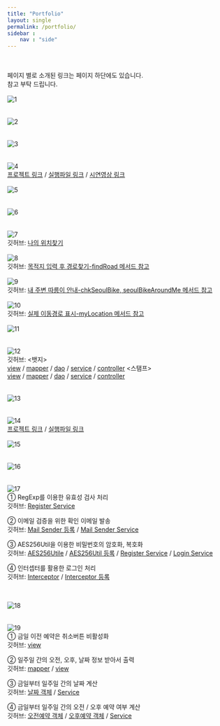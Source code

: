 ```yaml
---
title: "Portfolio"
layout: single
permalink: /portfolio/
sidebar : 
    nav : "side"
---
```

<br><br>
페이지 별로 소개된 링크는 페이지 하단에도 있습니다.<br>
참고 부탁 드립니다.
<br><br>
![1](https://hansolkim30.github.io/assets/images/portfolio/1.JPG)<br><br><br>
![2](https://hansolkim30.github.io/assets/images/portfolio/2.JPG)<br><br><br>
![3](https://hansolkim30.github.io/assets/images/portfolio/3.JPG)<br><br><br>
![4](https://hansolkim30.github.io/assets/images/portfolio/4.JPG)<br>
[프로젝트 링크](https://github.com/HANSOLKIM30/run-bike-project) / [실행파일 링크](https://runbike.cf/runbike/) / [시연영상 링크](https://www.youtube.com/watch?v=l89zUgKG4cw&feature=youtu.be)
<br><br>
![5](https://hansolkim30.github.io/assets/images/portfolio/5.JPG)<br><br><br>
![6](https://hansolkim30.github.io/assets/images/portfolio/6.JPG)<br><br><br>
![7](https://hansolkim30.github.io/assets/images/portfolio/7.JPG)<br>
깃허브: [나의 위치찾기](https://github.com/HANSOLKIM30/run-bike-project/blob/master/Run-bike/src/main/webapp/WEB-INF/views/record/startRide.jsp)
<br><br>
![8](https://hansolkim30.github.io/assets/images/portfolio/8.JPG)<br>
깃허브: [목적지 입력 후 경로찾기-findRoad 메서드 참고](https://github.com/HANSOLKIM30/run-bike-project/blob/master/Run-bike/src/main/webapp/WEB-INF/views/record/startRide.jsp)
<br><br>
![9](https://hansolkim30.github.io/assets/images/portfolio/9.JPG)<br>
깃허브: [내 주변 따릉이 안내-chkSeoulBike, seoulBikeAroundMe 메서드 참고](https://github.com/HANSOLKIM30/run-bike-project/blob/master/Run-bike/src/main/webapp/WEB-INF/views/record/startRide.jsp)
<br><br>
![10](https://hansolkim30.github.io/assets/images/portfolio/10.JPG)<br>
깃허브: [실제 이동경로 표시-myLocation 메서드 참고](https://github.com/HANSOLKIM30/run-bike-project/blob/master/Run-bike/src/main/webapp/WEB-INF/views/record/startRide.jsp)
<br><br>
![11](https://hansolkim30.github.io/assets/images/portfolio/11.JPG)<br><br><br>
![12](https://hansolkim30.github.io/assets/images/portfolio/12.JPG)<br>
깃허브:
<뱃지>    
[view](https://github.com/HANSOLKIM30/run-bike-project/blob/master/Run-bike/src/main/webapp/WEB-INF/views/rewards/myBadge.jsp) / [mapper](https://github.com/HANSOLKIM30/run-bike-project/blob/master/Run-bike/src/main/java/com/teamrun/runbike/ownbadge/mapper/ownBadge.xml) / [dao](https://github.com/HANSOLKIM30/run-bike-project/blob/master/Run-bike/src/main/java/com/teamrun/runbike/ownbadge/dao/OwnBadgeDao.java) / [service](https://github.com/HANSOLKIM30/run-bike-project/blob/master/Run-bike/src/main/java/com/teamrun/runbike/ownbadge/service/GetOwnBadgeService.java) / [controller](https://github.com/HANSOLKIM30/run-bike-project/blob/master/Run-bike/src/main/java/com/teamrun/runbike/ownbadge/controller/OwnBadgeController.java)
<스탬프>  
[view](https://github.com/HANSOLKIM30/run-bike-project/blob/master/Run-bike/src/main/webapp/WEB-INF/views/rewards/myBadge.jsp) / [mapper](https://github.com/HANSOLKIM30/run-bike-project/blob/master/Run-bike/src/main/java/com/teamrun/runbike/ownstamp/mapper/ownStamp.xml) / [dao](https://github.com/HANSOLKIM30/run-bike-project/blob/master/Run-bike/src/main/java/com/teamrun/runbike/ownstamp/dao/OwnStampDao.java) / [service](https://github.com/HANSOLKIM30/run-bike-project/blob/master/Run-bike/src/main/java/com/teamrun/runbike/ownstamp/service/GetOwnStampService.java) / [controller](https://github.com/HANSOLKIM30/run-bike-project/blob/master/Run-bike/src/main/java/com/teamrun/runbike/ownstamp/controller/OwnStampController.java)
<br><br><br>
![13](https://hansolkim30.github.io/assets/images/portfolio/13.JPG)<br><br><br>
![14](https://hansolkim30.github.io/assets/images/portfolio/14.JPG)<br>
[프로젝트 링크](https://github.com/HANSOLKIM30/Project_Udo_v2) / [실행파일 링크](http://13.124.242.158/udo)
<br><br>
![15](https://hansolkim30.github.io/assets/images/portfolio/15.JPG)<br><br><br>
![16](https://hansolkim30.github.io/assets/images/portfolio/16.JPG)<br><br><br>
![17](https://hansolkim30.github.io/assets/images/portfolio/17.JPG)<br>
① RegExp를 이용한 유효성 검사 처리<br>
깃허브: [Register Service](https://github.com/HANSOLKIM30/Project_Udo_v2/blob/master/Project_Udo_v2/src/main/java/com/wad/udo/member/service/MemberRegisterService.java)

② 이메일 검증을 위한 확인 이메일 발송<br>
깃허브: [Mail Sender 등록](https://github.com/HANSOLKIM30/Project_Udo_v2/blob/master/Project_Udo_v2/src/main/webapp/WEB-INF/spring/appServlet/servlet-context.xml) / [Mail Sender Service](https://github.com/HANSOLKIM30/Project_Udo_v2/blob/master/Project_Udo_v2/src/main/java/com/wad/udo/member/service/MailSenderService.java)

③ AES256Util을 이용한 비밀번호의 암호화, 복호화<br>
깃허브: [AES256Utile](https://github.com/HANSOLKIM30/Project_Udo_v2/blob/master/Project_Udo_v2/src/main/java/com/wad/udo/member/domain/AES256Util.java) / [AES256Util 등록](https://github.com/HANSOLKIM30/Project_Udo_v2/blob/master/Project_Udo_v2/src/main/webapp/WEB-INF/spring/appServlet/servlet-context.xml) / [Register Service](https://github.com/HANSOLKIM30/Project_Udo_v2/blob/master/Project_Udo_v2/src/main/java/com/wad/udo/member/service/MemberRegisterService.java) / [Login Service](https://github.com/HANSOLKIM30/Project_Udo_v2/blob/master/Project_Udo_v2/src/main/java/com/wad/udo/member/service/MemberLoginService.java)

④ 인터셉터를 활용한 로그인 처리<br>
깃허브: [Interceptor](https://github.com/HANSOLKIM30/Project_Udo_v2/blob/master/Project_Udo_v2/src/main/java/com/wad/udo/interceptor/AuthCheckInterceptor.java) / [Interceptor 등록](https://github.com/HANSOLKIM30/Project_Udo_v2/blob/master/Project_Udo_v2/src/main/webapp/WEB-INF/spring/appServlet/servlet-context.xml)

<br><br>
![18](https://hansolkim30.github.io/assets/images/portfolio/18.JPG)<br><br><br>
![19](https://hansolkim30.github.io/assets/images/portfolio/19.JPG)<br>
① 금일 이전 예약은 취소버튼 비활성화<br>
깃허브: [view](https://github.com/HANSOLKIM30/Project_Udo_v2/blob/master/Project_Udo_v2/src/main/webapp/WEB-INF/views/reservation/myReservation.jsp)

② 일주일 간의 오전, 오후, 날짜 정보 받아서 출력<br>
깃허브: [mapper](https://github.com/HANSOLKIM30/Project_Udo_v2/blob/master/Project_Udo_v2/src/main/java/com/wad/udo/reservation/mapper/mybatis/reservationMapper.xml) / [view](https://github.com/HANSOLKIM30/Project_Udo_v2/blob/master/Project_Udo_v2/src/main/webapp/WEB-INF/views/reservation/makeReservation.jsp)

③ 금일부터 일주일 간의 날짜 계산<br>
깃허브: [날짜 객체](https://github.com/HANSOLKIM30/Project_Udo_v2/tree/master/Project_Udo_v2/src/main/java/com/wad/udo/reservation/domain/WeekDate.java) / [Service](https://github.com/HANSOLKIM30/Project_Udo_v2/blob/master/Project_Udo_v2/src/main/java/com/wad/udo/reservation/service/WeekInformationService.java)

④ 금일부터 일주일 간의 오전 / 오후 예약 여부 계산<br>
깃허브: [오전예약 객체](https://github.com/HANSOLKIM30/Project_Udo_v2/blob/master/Project_Udo_v2/src/main/java/com/wad/udo/reservation/domain/CheckAM.java) / [오후예약 객체](https://github.com/HANSOLKIM30/Project_Udo_v2/blob/master/Project_Udo_v2/src/main/java/com/wad/udo/reservation/domain/CheckPM.java) / [Service](https://github.com/HANSOLKIM30/Project_Udo_v2/blob/master/Project_Udo_v2/src/main/java/com/wad/udo/reservation/service/WeekInformationService.java)
<br><br>